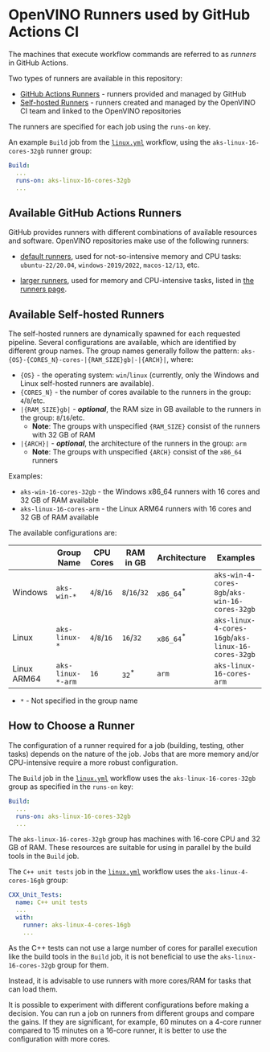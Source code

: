 # OpenVINO Runners used by GitHub Actions CI

The machines that execute workflow commands are referred to as _runners_ in GitHub Actions.

Two types of runners are available in this repository:

* [GitHub Actions Runners](https://docs.github.com/en/actions/using-github-hosted-runners/about-github-hosted-runners/about-github-hosted-runners) - runners provided and managed by GitHub
* [Self-hosted Runners](https://docs.github.com/en/actions/hosting-your-own-runners/managing-self-hosted-runners/about-self-hosted-runners) - runners created and managed by the OpenVINO CI team and linked to the OpenVINO repositories

The runners are specified for each job using the `runs-on` key.

An example `Build` job from the [`linux.yml`](./../../../../.github/workflows/linux.yml)
workflow, using the `aks-linux-16-cores-32gb` runner group:

```yaml
Build:
  ...
  runs-on: aks-linux-16-cores-32gb
  ...
```


## Available GitHub Actions Runners

GitHub provides runners with different combinations of available resources and software.
OpenVINO repositories make use of the following runners:

* [default runners](https://docs.github.com/en/actions/using-github-hosted-runners/about-github-hosted-runners/about-github-hosted-runners#supported-runners-and-hardware-resources),
  used for not-so-intensive memory and CPU tasks: `ubuntu-22/20.04`, `windows-2019/2022`,
  `macos-12/13`, etc.

* [larger runners](https://docs.github.com/en/actions/using-github-hosted-runners/about-larger-runners/about-larger-runners#machine-sizes-for-larger-runners),
  used for memory and CPU-intensive tasks, listed in [the runners page](https://github.com/openvinotoolkit/openvino/actions/runners).


## Available Self-hosted Runners

The self-hosted runners are dynamically spawned for each requested pipeline.
Several configurations are available, which are identified by different group names.
The group names generally follow the pattern:
`aks-{OS}-{CORES_N}-cores-|{RAM_SIZE}gb|-|{ARCH}|`, where:

* `{OS}` - the operating system: `win`/`linux` (currently, only the Windows and Linux
  self-hosted runners are available).
* `{CORES_N}` - the number of cores available to the runners in the group: `4`/`8`/etc.
* `|{RAM_SIZE}gb|` - **_optional_**, the RAM size in GB available to the runners in the group: `8`/`16`/etc.
  * **Note**: The groups with unspecified `{RAM_SIZE}` consist of the runners with 32 GB of RAM
* `|{ARCH}|` - **_optional_**, the architecture of the runners in the group: `arm`
  * **Note**: The groups with unspecified `{ARCH}` consist of the `x86_64` runners

Examples:
* `aks-win-16-cores-32gb` - the Windows x86_64 runners with 16 cores and 32 GB of RAM available
* `aks-linux-16-cores-arm` - the Linux ARM64 runners with 16 cores and 32 GB of RAM available

The available configurations are:

|             | Group Name        | CPU Cores    | RAM in GB        | Architecture         | Examples                                           |
|-------------|-------------------|--------------|------------------|----------------------|----------------------------------------------------|
| Windows     | `aks-win-*`       | `4`/`8`/`16` | `8`/`16`/`32`    | `x86_64`<sup>*</sup> | `aks-win-4-cores-8gb`/`aks-win-16-cores-32gb`      |
| Linux       | `aks-linux-*`     | `4`/`8`/`16` | `16`/`32`        | `x86_64`<sup>*</sup> | `aks-linux-4-cores-16gb`/`aks-linux-16-cores-32gb` |
| Linux ARM64 | `aks-linux-*-arm` | `16`         | `32`<sup>*</sup> | `arm`                | `aks-linux-16-cores-arm`                           |

* `*` - Not specified in the group name

## How to Choose a Runner

The configuration of a runner required for a job (building, testing, other tasks) depends on the
nature of the job. Jobs that are more memory and/or CPU-intensive require a more robust configuration.

The `Build` job in the [`linux.yml`](./../../../../.github/workflows/linux.yml) workflow uses
the `aks-linux-16-cores-32gb` group as specified in the `runs-on` key:
```yaml
Build:
  ...
  runs-on: aks-linux-16-cores-32gb
  ...
```

The `aks-linux-16-cores-32gb` group has machines with 16-core CPU and 32 GB of RAM.
These resources are suitable for using in parallel by the build tools in the `Build` job.

The `C++ unit tests` job in the [`linux.yml`](./../../../../.github/workflows/linux.yml) workflow uses the `aks-linux-4-cores-16gb` group:
```yaml
CXX_Unit_Tests:
  name: C++ unit tests
  ...
  with:
    runner: aks-linux-4-cores-16gb
    ...
```

As the C++ tests can not use a large number of cores for parallel execution like
the build tools in the `Build` job, it is not beneficial to use the `aks-linux-16-cores-32gb` group for them.

Instead, it is advisable to use runners with more cores/RAM for tasks that can load them.

It is possible to experiment with different configurations before making a decision. You can
run a job on runners from different groups and compare the gains. If they are significant,
for example, 60 minutes on a 4-core runner compared to 15 minutes on a 16-core runner,
it is better to use the configuration with more cores.
